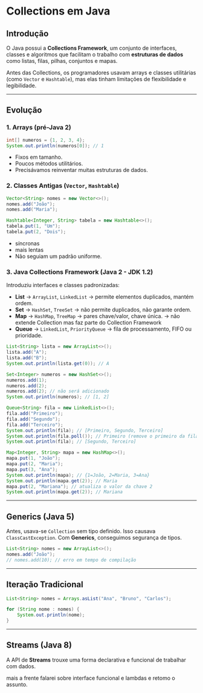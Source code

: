 # Collections em Java

## Introdução
O Java possui a **Collections Framework**, um conjunto de interfaces, classes e algoritmos
que facilitam o trabalho com **estruturas de dados** como listas, filas, pilhas, conjuntos e mapas.

Antes das Collections, os programadores usavam arrays e classes utilitárias (como `Vector` e `Hashtable`),
mas elas tinham limitações de flexibilidade e legibilidade.

---

## Evolução

### 1. Arrays (pré-Java 2)
```java
int[] numeros = {1, 2, 3, 4};
System.out.println(numeros[0]); // 1
```
- Fixos em tamanho.
- Poucos métodos utilitários.
- Precisávamos reinventar muitas estruturas de dados.

### 2. Classes Antigas (`Vector`, `Hashtable`)
```java
Vector<String> nomes = new Vector<>();
nomes.add("João");
nomes.add("Maria");

Hashtable<Integer, String> tabela = new Hashtable<>();
tabela.put(1, "Um");
tabela.put(2, "Dois");
```
- síncronas 
- mais lentas
- Não seguiam um padrão uniforme.

### 3. Java Collections Framework (Java 2 - JDK 1.2)
Introduziu interfaces e classes padronizadas:

- **List** → `ArrayList`, `LinkedList` → permite elementos duplicados, mantém ordem.
- **Set** → `HashSet`, `TreeSet` → não permite duplicados, não garante ordem.
- **Map** → `HashMap`, `TreeMap` → pares chave/valor, chave única. → não extende Collection mas faz parte do Collection Framework
- **Queue** → `LinkedList`, `PriorityQueue` → fila de processamento, FIFO ou prioridade.

```java
List<String> lista = new ArrayList<>();
lista.add("A");
lista.add("B");
System.out.println(lista.get(0)); // A

Set<Integer> numeros = new HashSet<>();
numeros.add(1);
numeros.add(2);
numeros.add(2); // não será adicionado
System.out.println(numeros); // [1, 2]

Queue<String> fila = new LinkedList<>();
fila.add("Primeiro");
fila.add("Segundo");
fila.add("Terceiro");
System.out.println(fila); // [Primeiro, Segundo, Terceiro]
System.out.println(fila.poll()); // Primeiro (remove o primeiro da fila)
System.out.println(fila); // [Segundo, Terceiro]

Map<Integer, String> mapa = new HashMap<>();
mapa.put(1, "João");
mapa.put(2, "Maria");
mapa.put(3, "Ana");
System.out.println(mapa); // {1=João, 2=Maria, 3=Ana}
System.out.println(mapa.get(2)); // Maria
mapa.put(2, "Mariana"); // atualiza o valor da chave 2
System.out.println(mapa.get(2)); // Mariana
```

---

## Generics (Java 5)
Antes, usava-se `Collection` sem tipo definido. Isso causava `ClassCastException`.
Com **Generics**, conseguimos segurança de tipos.

```java
List<String> nomes = new ArrayList<>();
nomes.add("João");
// nomes.add(10); // erro em tempo de compilação
```

---

## Iteração Tradicional

```java
List<String> nomes = Arrays.asList("Ana", "Bruno", "Carlos");

for (String nome : nomes) {
    System.out.println(nome);
}
```

---

## Streams (Java 8)
A API de **Streams** trouxe uma forma declarativa e funcional de trabalhar com dados.

mais a frente falarei sobre interface funcional e lambdas e retomo o assunto.
